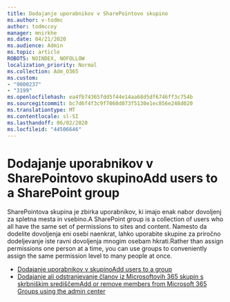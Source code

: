 ```yaml
---
title: Dodajanje uporabnikov v SharePointovo skupino
ms.author: v-todmc
author: todmccoy
manager: mnirkhe
ms.date: 04/21/2020
ms.audience: Admin
ms.topic: article
ROBOTS: NOINDEX, NOFOLLOW
localization_priority: Normal
ms.collection: Adm_O365
ms.custom:
- "9000237"
- "3199"
ms.openlocfilehash: ea4fb74365fdd5f44e14aa68d5df6746ff3c754b
ms.sourcegitcommit: bc7d6f4f3c9f7060d073f5130e1ec856e248d020
ms.translationtype: MT
ms.contentlocale: sl-SI
ms.lasthandoff: 06/02/2020
ms.locfileid: "44506646"
---
```

# <a name="add-users-to-a-sharepoint-group"></a><span data-ttu-id="999e2-102">Dodajanje uporabnikov v SharePointovo skupino</span><span class="sxs-lookup"><span data-stu-id="999e2-102">Add users to a SharePoint group</span></span>

<span data-ttu-id="999e2-103">SharePointova skupina je zbirka uporabnikov, ki imajo enak nabor dovoljenj za spletna mesta in vsebino.</span><span class="sxs-lookup"><span data-stu-id="999e2-103">A SharePoint group is a collection of users who all have the same set of permissions to sites and content.</span></span> <span data-ttu-id="999e2-104">Namesto da dodelite dovoljenja eni osebi naenkrat, lahko uporabite skupine za priročno dodeljevanje iste ravni dovoljenja mnogim osebam hkrati.</span><span class="sxs-lookup"><span data-stu-id="999e2-104">Rather than assign permissions one person at a time, you can use groups to conveniently assign the same permission level to many people at once.</span></span>

- [<span data-ttu-id="999e2-105">Dodajanje uporabnikov v skupino</span><span class="sxs-lookup"><span data-stu-id="999e2-105">Add users to a group</span></span>](https://docs.microsoft.com/sharepoint/customize-sharepoint-site-permissions#add-users-to-a-group)
- [<span data-ttu-id="999e2-106">Dodajanje ali odstranjevanje članov iz Microsoftovih 365 skupin s skrbniškim središčem</span><span class="sxs-lookup"><span data-stu-id="999e2-106">Add or remove members from Microsoft 365 Groups using the admin center</span></span>](https://docs.microsoft.com/microsoft-365/admin/create-groups/add-or-remove-members-from-groups)